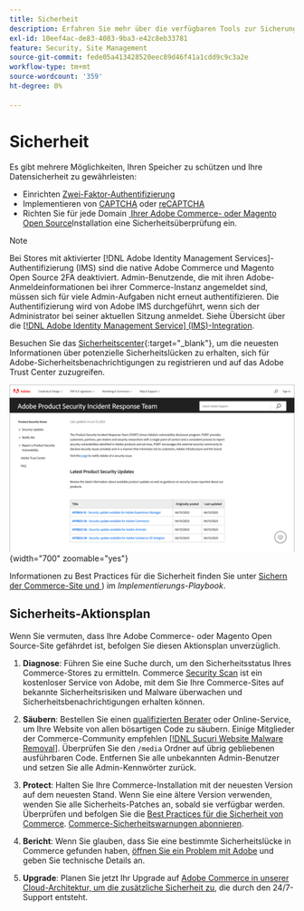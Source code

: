 ```yaml
---
title: Sicherheit
description: Erfahren Sie mehr über die verfügbaren Tools zur Sicherung Ihrer Stores und Daten und Richtlinien für einen Sicherheitsaktionsplan, wenn Sie einen Kompromiss erkennen.
exl-id: 10eef4ac-de83-4083-9ba3-e42c8eb33781
feature: Security, Site Management
source-git-commit: fede05a413428520eec89d46f41a1cdd9c9c3a2e
workflow-type: tm+mt
source-wordcount: '359'
ht-degree: 0%

---
```


# Sicherheit

Es gibt mehrere Möglichkeiten, Ihren Speicher zu schützen und Ihre Datensicherheit zu gewährleisten:

- Einrichten [Zwei-Faktor-Authentifizierung](security-two-factor-authentication.md)
- Implementieren von [CAPTCHA](security-captcha.md) oder [reCAPTCHA](security-google-recaptcha.md)
- Richten Sie für jede Domain [&#x200B; Ihrer Adobe Commerce- oder Magento Open Source](security-scan.md)Installation eine Sicherheitsüberprüfung ein.

>[!NOTE]
>
>Bei Stores mit aktivierter [!DNL Adobe Identity Management Services]-Authentifizierung (IMS) sind die native Adobe Commerce und Magento Open Source 2FA deaktiviert. Admin-Benutzende, die mit ihren Adobe-Anmeldeinformationen bei ihrer Commerce-Instanz angemeldet sind, müssen sich für viele Admin-Aufgaben nicht erneut authentifizieren. Die Authentifizierung wird von Adobe IMS durchgeführt, wenn sich der Administrator bei seiner aktuellen Sitzung anmeldet. Siehe Übersicht über die [[!DNL Adobe Identity Management Service] (IMS)-Integration](../getting-started/adobe-ims-integration-overview.md).

Besuchen Sie das [Sicherheitscenter](https://helpx.adobe.com/de/security.html){:target="_blank"}, um die neuesten Informationen über potenzielle Sicherheitslücken zu erhalten, sich für Adobe-Sicherheitsbenachrichtigungen zu registrieren und auf das Adobe Trust Center zuzugreifen.

![Sicherheitszentrum](./assets/product-security-home.png){width="700" zoomable="yes"}

Informationen zu Best Practices für die Sicherheit finden Sie unter [Sichern der Commerce-Site und &#x200B;](https://experienceleague.adobe.com/docs/commerce-operations/implementation-playbook/best-practices/launch/security-best-practices.html?lang=de)) im _Implementierungs-Playbook_.

## Sicherheits-Aktionsplan

Wenn Sie vermuten, dass Ihre Adobe Commerce- oder Magento Open Source-Site gefährdet ist, befolgen Sie diesen Aktionsplan unverzüglich.

1. **Diagnose**: Führen Sie eine Suche durch, um den Sicherheitsstatus Ihres Commerce-Stores zu ermitteln. Commerce [Security Scan](security-scan.md) ist ein kostenloser Service von Adobe, mit dem Sie Ihre Commerce-Sites auf bekannte Sicherheitsrisiken und Malware überwachen und Sicherheitsbenachrichtigungen erhalten können.

1. **Säubern**: Bestellen Sie einen [qualifizierten Berater](https://solutionpartners.adobe.com/s/directory/?partner_type=1) oder Online-Service, um Ihre Website von allen bösartigen Code zu säubern. Einige Mitglieder der Commerce-Community empfehlen [[!DNL Sucuri Website Malware Removal]](https://sucuri.net/website-antivirus/malware-removal). Überprüfen Sie den `/media` Ordner auf übrig gebliebenen ausführbaren Code. Entfernen Sie alle unbekannten Admin-Benutzer und setzen Sie alle Admin-Kennwörter zurück.

1. **Protect**: Halten Sie Ihre Commerce-Installation mit der neuesten Version auf dem neuesten Stand. Wenn Sie eine ältere Version verwenden, wenden Sie alle Sicherheits-Patches an, sobald sie verfügbar werden. Überprüfen und befolgen Sie die [Best Practices für die Sicherheit von Commerce](https://www.adobe.com/content/dam/cc/en/trust-center/ungated/whitepapers/experience-cloud/adobe-commerce-best-practices-guide.pdf). [Commerce-Sicherheitswarnungen abonnieren](https://www.adobe.com/subscription/adbeSecurityNotifications.html).

1. **Bericht**: Wenn Sie glauben, dass Sie eine bestimmte Sicherheitslücke in Commerce gefunden haben, [öffnen Sie ein Problem mit Adobe](https://hackerone.com/adobe?type=team) und geben Sie technische Details an.

1. **Upgrade**: Planen Sie jetzt Ihr Upgrade auf [Adobe Commerce in unserer Cloud-Architektur, um die zusätzliche Sicherheit zu &#x200B;](https://business.adobe.com/de/products/magento/cloud-delivery.html), die durch den 24/7-Support entsteht.
